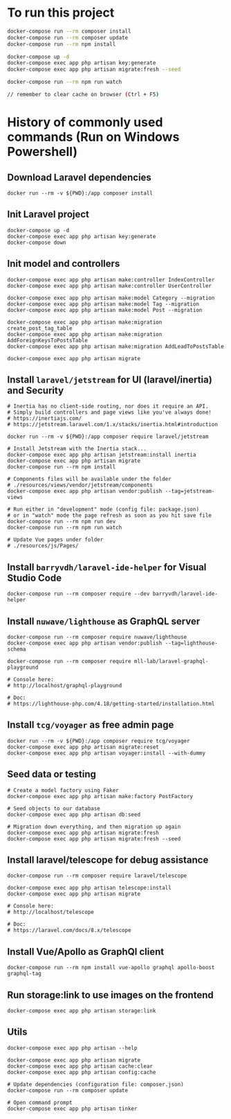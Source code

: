# To run this project
```sh
docker-compose run --rm composer install
docker-compose run --rm composer update
docker-compose run --rm npm install

docker-compose up -d
docker-compose exec app php artisan key:generate
docker-compose exec app php artisan migrate:fresh --seed

docker-compose run --rm npm run watch

// remember to clear cache on browser (Ctrl + F5)
```

# History of commonly used commands (Run on Windows Powershell)

## Download Laravel dependencies 
```shell
docker run --rm -v ${PWD}:/app composer install
```

## Init Laravel project
```shell
docker-compose up -d
docker-compose exec app php artisan key:generate
docker-compose down
```

## Init model and controllers
```shell
docker-compose exec app php artisan make:controller IndexController
docker-compose exec app php artisan make:controller UserController

docker-compose exec app php artisan make:model Category --migration
docker-compose exec app php artisan make:model Tag --migration
docker-compose exec app php artisan make:model Post --migration

docker-compose exec app php artisan make:migration create_post_tag_table
docker-compose exec app php artisan make:migration AddForeignKeysToPostsTable
docker-compose exec app php artisan make:migration AddLeadToPostsTable

docker-compose exec app php artisan migrate
```

## Install `laravel/jetstream` for UI (laravel/inertia) and Security
```shell
# Inertia has no client-side routing, nor does it require an API. 
# Simply build controllers and page views like you've always done!
# https://inertiajs.com/
# https://jetstream.laravel.com/1.x/stacks/inertia.html#introduction

docker run --rm -v ${PWD}:/app composer require laravel/jetstream

# Install Jetstream with the Inertia stack...
docker-compose exec app php artisan jetstream:install inertia
docker-compose exec app php artisan migrate
docker-compose run --rm npm install

# Components files will be available under the folder 
# ./resources/views/vendor/jetstream/components
docker-compose exec app php artisan vendor:publish --tag=jetstream-views

# Run either in "development" mode (config file: package.json)
# or in "watch" mode the page refresh as soon as you hit save file 
docker-compose run --rm npm run dev
docker-compose run --rm npm run watch

# Update Vue pages under folder
# ./resources/js/Pages/

```

## Install `barryvdh/laravel-ide-helper` for Visual Studio Code
```shell
docker-compose run --rm composer require --dev barryvdh/laravel-ide-helper
```

## Install `nuwave/lighthouse` as GraphQL server
```shell
docker-compose run --rm composer require nuwave/lighthouse
docker-compose exec app php artisan vendor:publish --tag=lighthouse-schema

docker-compose run --rm composer require mll-lab/laravel-graphql-playground

# Console here:
# http://localhost/graphql-playground

# Doc: 
# https://lighthouse-php.com/4.18/getting-started/installation.html
```

## Install `tcg/voyager` as free admin page
```shell
docker run --rm -v ${PWD}:/app composer require tcg/voyager
docker-compose exec app php artisan migrate:reset
docker-compose exec app php artisan voyager:install --with-dummy
```


## Seed data or testing
```shell
# Create a model factory using Faker
docker-compose exec app php artisan make:factory PostFactory

# Seed objects to our database
docker-compose exec app php artisan db:seed

# Migration down everything, and then migration up again
docker-compose exec app php artisan migrate:fresh
docker-compose exec app php artisan migrate:fresh --seed
```

## Install laravel/telescope for debug assistance
```shell
docker-compose run --rm composer require laravel/telescope

docker-compose exec app php artisan telescope:install
docker-compose exec app php artisan migrate

# Console here:
# http://localhost/telescope

# Doc: 
# https://laravel.com/docs/8.x/telescope

```

## Install Vue/Apollo as GraphQl client
```shell
docker-compose run --rm npm install vue-apollo graphql apollo-boost graphql-tag
```

## Run storage:link to use images on the frontend
```shell
docker-compose exec app php artisan storage:link
```

## Utils

```shell
docker-compose exec app php artisan --help

docker-compose exec app php artisan migrate
docker-compose exec app php artisan cache:clear
docker-compose exec app php artisan config:cache

# Update dependencies (configuration file: composer.json) 
docker-compose run --rm composer update

# Open command prompt
docker-compose exec app php artisan tinker
```

